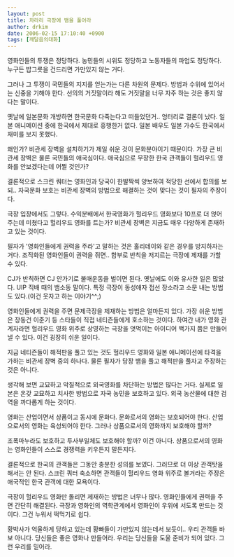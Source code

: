 ```yaml
---
layout: post
title: 차라리 극장에 뱀을 풀어라
author: drkim
date: 2006-02-15 17:10:40 +0900
tags: [깨달음의대화]
---
```

영화인들의 투쟁은 정당하다. 농민들의 시위도 정당하고 노동자들의 파업도 정당하다. 누구든 밥그릇을 건드리면 가만있지 않는 거다. 
  

  
그러나 그 투쟁이 국민들의 지지를 얻는가는 다른 차원의 문제다. 방법과 수위에 있어서는 신중을 기해야 한다. 선의의 거짓말이라 해도 거짓말을 너무 자주 하는 것은 좋지 않다는 말이다. 
  

  
옛날에 일본문화 개방하면 한국문화 다죽는다고 떠들었던거.. 엉터리로 결론이 났다. 일본 애니메이션 중에 한국에서 제대로 흥행한거 없다. 일본 배우도 일본 가수도 한국에서 재미를 보지 못했다. 
  

  
왜인가? 비관세 장벽을 설치하기가 제일 쉬운 것이 문화분야이기 때문이다. 가장 큰 비관세 장벽은 물론 국민들의 애국심이다. 애국심으로 무장한 한국 관객들이 헐리우드 영화를 안보겠다는데 어쩔 것인가?
  

  
결론적으로 스크린 쿼터는 영화인과 당국이 한발짝씩 양보하여 적당한 선에서 합의를 보되.. 자국문화 보호는 비관세 장벽의 방법으로 해결하는 것이 맞다는 것이 필자의 주장이다. 
  

  
극장 입장에서도 그렇다. 수익분배에서 한국영화가 헐리우드 영화보다 10프로 더 얹어주는데 미쳤다고 헐리우드 영화를 트는가? 비관세 장벽은 지금도 매우 다양하게 존재하고 있는 것이다.
  

  
필자가 '영화인들에게 권력을 주라'고 말하는 것은 홀리데이와 같은 경우를 방지하자는 거다. 조직화된 영화인들이 권력을 쥐면.. 함부로 반칙을 저지르는 극장에 제재를 가할 수 있다. 
  

  
CJ가 반칙하면 CJ 안가기로 불매운동을 벌이면 된다. 옛날에도 이와 유사한 일은 많았다. UIP 직배 때의 뱀소동 말이다. 특정 극장이 동성애자 접선 장소라고 소문 내는 방법도 있다.(이건 웃자고 하는 이야기^^;)
  

  
영화인들에게 권력을 주면 문제극장을 제재하는 방법은 얼마든지 있다. 가장 쉬운 방법은 장동건 이준기 등 스타들이 직접 네티즌들에게 호소하는 것이다. 하여간 내가 영화 관계자라면 헐리우드 영화 위주로 상영하는 극장을 엿먹이는 아이디어 백가지 쯤은 만들어낼 수 있다. 이건 굉장히 쉬운 일이다. 
  

  
지금 네티즌들이 해적판을 풀고 있는 것도 헐리우드 영화와 일본 애니메이션에 타격을 가하는 비관세 장벽 중의 하나다. 물론 필자가 당장 뱀을 풀고 해적판을 풀자고 주장하는 것은 아니다. 
  

  
생각해 보면 교묘하고 악질적으로 외국영화를 차단하는 방법은 많다는 거다. 실제로 일본은 온갖 교묘하고 치사한 방법으로 자국 농민을 보호하고 있다. 외국 농산물에 대한 검역을 까다롭게 하는 것이다. 
  

  
영화는 산업이면서 상품이고 동시에 문화다. 문화로서의 영화는 보호되어야 한다. 산업으로서의 영화는 육성되어야 한다. 그러나 상품으로서의 영화까지 보호해야 할까? 
  

  
조폭마누라도 보호하고 투사부일체도 보호해야 할까? 이건 아니다. 상품으로서의 영화는 영화인들이 스스로 경쟁력을 키우든지 말든지다. 
  

  
결론적으로 한국의 관객들은 그동안 충분한 성의를 보였다. 그러므로 더 이상 관객탓을 해서는 안 된다. 스크린 쿼터 축소하면 관객들이 헐리우드 영화 위주로 볼거라는 주장은 애국적인 한국 관객에 대한 모욕이다. 
  

  
극장이 헐리우드 영화만 돌리면 제재하는 방법은 너무나 많다. 영화인들에게 권력을 주면 간단히 해결된다. 극장과 영화인의 역학관계에서 영화인이 우위에 서도록 만드는 것이다. 그건 누워서 떡먹기로 쉽다. 
  

  
황박사가 억울하게 당하고 있는데 황빠들이 가만있지 않는데서 보듯이.. 우리 관객들 바보 아니다. 당신들은 좋은 영화나 만들어라. 우리는 당신들을 도울 준비가 되어 있다. 그런 우리를 믿어라.